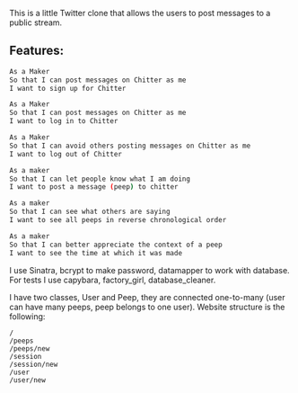 
This is a little Twitter clone that allows the users to post messages to a public stream.

Features:
-------

```sh
As a Maker
So that I can post messages on Chitter as me
I want to sign up for Chitter

As a Maker
So that I can post messages on Chitter as me
I want to log in to Chitter

As a Maker
So that I can avoid others posting messages on Chitter as me
I want to log out of Chitter

As a maker
So that I can let people know what I am doing
I want to post a message (peep) to chitter

As a maker
So that I can see what others are saying
I want to see all peeps in reverse chronological order

As a maker
So that I can better appreciate the context of a peep
I want to see the time at which it was made
```

I use Sinatra, bcrypt to make password, datamapper to work with database.
For tests I use capybara, factory_girl, database_cleaner.

I have two classes, User and Peep, they are connected one-to-many (user can have many peeps, peep belongs to one user).
Website structure is the following:
```
/
/peeps
/peeps/new
/session
/session/new
/user
/user/new
```


